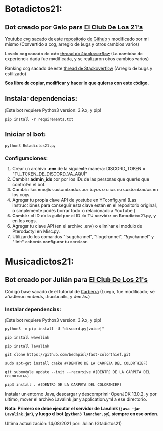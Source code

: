 # Botadictos21:

## Bot creado por Galo para [El Club De Los 21's](https://gtadictos21.com/discord)

Youtube cog sacado de este [repositorio de Github](https://github.com/Amethyst93/Discord-YouTube-Notifier) y modificado por mi mismo (Convertido a cog, arreglo de bugs y otros cambios varios)

Levels cog sacado de este [thread de Stackoverflow](https://stackoverflow.com/questions/62042331/how-to-create-a-leveling-system-with-discord-py-with-python) (La cantidad de experiencia dada fue modificada, y se realizaron otros cambios varios)

Ranking cog sacado de este [thread de Stackoverflow](https://stackoverflow.com/questions/61996040/discord-py-rank-command) (Arreglo de bugs y estilizado)

**Sos libre de copiar, modificar y hacer lo que quieras con este código.**

## Instalar dependencias:
¡Este bot requiere Python3 version: 3.9.x, y pip!

```
pip install -r requirements.txt
```
## Iniciar el bot:

```
python3 Botadictos21.py
```

### Configuraciones:

1. Crear un archivo **.env** de la siguiente manera: DISCORD_TOKEN = "TU_TOKEN_DE_DISCORD_VA_AQUÍ"
2. Cambiar **admin_ids** por por los IDs de las personas que querés que controlen el bot.
3. Cambiar los emojis customizados por tuyos o unos no customizados en los cogs.
4. Agregar tu propia clave API de youtube en YTconfig.yml (Las instrucciónes para conseguír esta clave están en el repositorio original, o simplemente podés borrar todo lo relacionado a YouTube.)
5. Cambiar el ID de la guild por el ID de TU servidor en Botadictos21.py, y en los cogs.
6. Agregar tu clave API (en el archivo .env) o eliminar el modulo de Pterodactyl en Misc.py.
7. Utilizando los comandos "!sugchannel", "!logchannel", "!gvchannel" y "!init" deberás configurar tu servidor.

# Musicadictos21:

## Bot creado por Julián para [El Club De Los 21's](https://gtadictos21.com/discord)

Código base sacado de el tutorial de [Carberra](https://github.com/Carberra/discord.py-music-tutorial) (Luego, fue modificado; se añadieron embeds, thumbnails, y demás.)

### Instalar dependencias:
¡Este bot requiere Python3 version: 3.9.x, y pip!

```
python3 -m pip install -U "discord.py[voice]"
```
```
pip install wavelink
```
```
pip install lavalink
```
```
git clone https://github.com/bedapisl/fast-colorthief.git
```
```
sudo apt-get install cmake #(DENTRO DE LA CARPETA DEL COLORTHIEF)
```
```
git submodule update --init --recursive #(DENTRO DE LA CARPETA DEL COLORTHIEF)
```
```
pip3 install . #(DENTRO DE LA CARPETA DEL COLORTHIEF)
```
Instalar un entorno Java, descargar y descomprimir OpenJDK 13.0.2, y por ultimo, mover el archivo Lavalink.jar y application.yml a ese directorio.

**Nota: Primero se debe ejecutar el servidor de Lavalink (```java -jar Lavalink.jar```), y luego el bot (```python3 launcher.py```), siempre en ese orden.**


Ultima actualización: 14/08/2021 por: Julián (Gtadictos21)
